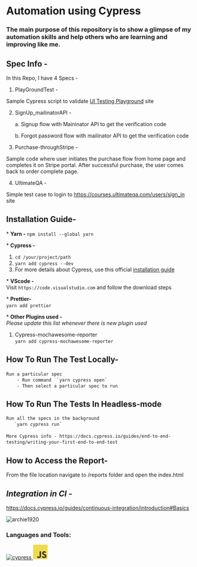 # Automation using Cypress 

<h3> The main purpose of this repository is to show a glimpse of my automation skills and help others who are learning and improving like me.</h3>

**Spec Info -**
---

In this Repo, I have 4 Specs -

1. PlayGroundTest - 

Sample Cypress script to validate <a href="http://uitestingplayground.com">UI Testing Playground</a> site 

2. SignUp_mailinatorAPI - 
   
    a. Signup flow with Maininator API to get the verification code
   
    b. Forgot password flow with mailinator API to get the verification code

3. Purchase-throughStripe - 

Sample code where user initiates the purchase flow from home page and completes it on Stripe portal. After successful purchase, the user comes back to order complete page.

4. UltimateQA - 

Simple test case to login to https://courses.ultimateqa.com/users/sign_in site

</p>


**Installation Guide-**
---

\* **Yarn -** 
    `npm install --global yarn`

\* **Cypress -**    
   1. `cd /your/project/path`   
   2. `yarn add cypress --dev`     
   3. For more details about Cypress, use this official [installation guide](https://docs.cypress.io/guides/getting-started/installing-cypress)

\* **VScode -**     
        Visit `https://code.visualstudio.com` and follow the download steps 

\* **Prettier-**    
        `yarn add prettier` 

\* **Other Plugins used -**     
    _Please update this list whenever there is new plugin used_
    
   1. Cypress-mochawesome-reporter   
      `yarn add cypress-mochawesome-reporter` 
  

**How To Run The Test Locally-**    
---
    Run a particular spec
        - Run command  `yarn cypress open`
        - Then select a particular spec to run 

**How To Run The Tests In Headless-mode**
---
    Run all the specs in the background   
       `yarn cypress run`

    More Cypress info - https://docs.cypress.io/guides/end-to-end-testing/writing-your-first-end-to-end-test

**How to Access the Report-**
---
From the file location navigate to /reports folder and open the index.html

**_Integration in CI -_**
---
https://docs.cypress.io/guides/continuous-integration/introduction#Basics



<p align="left"> <img src="https://komarev.com/ghpvc/?username=archie1920&label=Profile%20views&color=0e75b6&style=flat" alt="archie1920" /> </p>


<h3 align="left">Languages and Tools:</h3>
<p align="left"> <a href="https://www.cypress.io" target="_blank" rel="noreferrer"> <img src="https://raw.githubusercontent.com/simple-icons/simple-icons/6e46ec1fc23b60c8fd0d2f2ff46db82e16dbd75f/icons/cypress.svg" alt="cypress" width="40" height="40"/> </a> <a href="https://developer.mozilla.org/en-US/docs/Web/JavaScript" target="_blank" rel="noreferrer"> <img src="https://raw.githubusercontent.com/devicons/devicon/master/icons/javascript/javascript-original.svg" alt="javascript" width="40" height="40"/> </a> </p>
